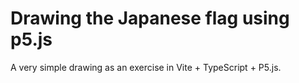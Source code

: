 # Drawing the Japanese flag using p5.js 

A very simple drawing as an exercise in Vite + TypeScript + P5.js.

